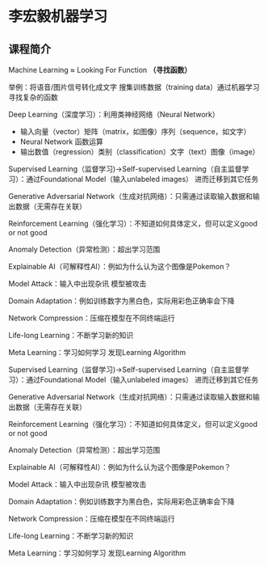 # 李宏毅机器学习

## 课程简介

Machine Learning ≈ Looking For Function **（寻找函数）** 

举例：将语音/图片信号转化成文字 搜集训练数据（training data）通过机器学习寻找复杂的函数

Deep Learning（深度学习）：利用类神经网络（Neural Network）

* 输入向量（vector）矩阵（matrix，如图像）序列（sequence，如文字）
* Neural Network 函数运算
* 输出数值（regression）类别（classification）文字（text）图像（image） 

Supervised Learning（监督学习)→Self-supervised Learning（自主监督学习）：通过Foundational Model（输入unlabeled images） 进而迁移到其它任务

Generative Adversarial Network（生成对抗网络）：只需通过读取输入数据和输出数据（无需存在关联）

Reinforcement Learning（强化学习）：不知道如何具体定义，但可以定义good or not good

Anomaly Detection（异常检测）：超出学习范围

Explainable AI（可解释性AI）：例如为什么认为这个图像是Pokemon？

Model Attack：输入中出现杂讯 模型被攻击

Domain Adaptation：例如训练数字为黑白色，实际用彩色正确率会下降

Network Compression：压缩在模型在不同终端运行

Life-long Learning：不断学习新的知识

Meta Learning：学习如何学习 发现Learning Algorithm

Supervised Learning（监督学习)→Self-supervised Learning（自主监督学习）：通过Foundational Model（输入unlabeled images） 进而迁移到其它任务

Generative Adversarial Network（生成对抗网络）：只需通过读取输入数据和输出数据（无需存在关联）

Reinforcement Learning（强化学习）：不知道如何具体定义，但可以定义good or not good

Anomaly Detection（异常检测）：超出学习范围

Explainable AI（可解释性AI）：例如为什么认为这个图像是Pokemon？

Model Attack：输入中出现杂讯 模型被攻击

Domain Adaptation：例如训练数字为黑白色，实际用彩色正确率会下降

Network Compression：压缩在模型在不同终端运行

Life-long Learning：不断学习新的知识

Meta Learning：学习如何学习 发现Learning Algorithm